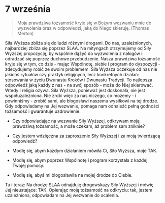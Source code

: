 
# 7 września

> Moja prawdziwa tożsamość kryje się w Bożym wezwaniu mnie do wyzwolenia oraz w odpowiedzi, jaką do Niego skieruję. (Thomas Merton)

Siła Wyższa zbliża się do ludzi różnymi drogami. Do nas, uzależnionych, najbardziej zbliża się poprzez SLAA. Na mityngach otrzymujemy od Siły Wyższej propozycję, by wspólnie dążyć do wyzwolenia z nałogów i odradzać się poprzez duchowe przebudzenie. Nasza prawdziwa tożsamość kryje się w tym, co dziś - mając Wspólnotę, siebie i program do dyspozycji - zdecydujemy robić ze swoim problemem. Siła Wyższa oczekuje od nas nie jakichś rytuałów czy praktyk religijnych, lecz konkretnych działań: stosowania w życiu Dwunastu Kroków i Dwunastu Tradycji. To najlepsza odpowiedź jaką każdy z nas - na swój sposób - może do Niej skierować. Wtedy i religia ożywa. Siła Wyższa, ponieważ jest doskonała, nie jest współuzależniona. Nie zrobi więc za nas niczego, co możemy - i powinniśmy - zrobić sami, ale błogosławi naszemu wysiłkowi na tej drodze. Gdy odpowiadamy na Jej wezwanie, pomaga nam odnaleźć pełną godności tożsamość i gwarantuje uzdrowienie.

- Czy odpowiadając na wezwanie Siły Wyższej, odkrywam moją prawdziwą tożsamość, a może czekam, aż problem sam zniknie?
- Czy jestem wdzięczna za zaproszenie Siły Wyższej i za moją twierdzącą odpowiedź?

- Modlę się, abym każdym działaniem mówiła Ci, Siło Wyższa, moje TAK.
- Modlę się, abym poprzez Wspólnotę i program korzystała z każdej Twojej pomocy.
- Modlę się, abyś mi błogosławiła na mojej drodze do Ciebie.

Tu i teraz: Na drodze SLAA odnajduję drogowskazy Siły Wyższej i mówię Jej nieustające: TAK. Opierając moją tożsamość na odkryciu: tak, jestem uzależniona, odpowiadam na Jej wezwanie do ocalenia.

